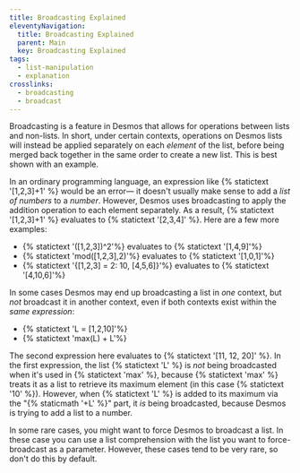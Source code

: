 ```yaml
---
title: Broadcasting Explained
eleventyNavigation:
  title: Broadcasting Explained
  parent: Main
  key: Broadcasting Explained
tags:
  - list-manipulation
  - explanation
crosslinks:
  - broadcasting
  - broadcast
---
```


Broadcasting is a feature in Desmos that allows for operations between lists and non-lists. In short, under certain contexts, operations on Desmos lists will instead be applied separately on each _element_ of the list, before being merged back together in the same order to create a new list. This is best shown with an example.

In an ordinary programming language, an expression like {% statictext '[1,2,3]+1' %} would be an error&mdash; it doesn't usually make sense to add a _list of numbers_ to a _number_. However, Desmos uses broadcasting to apply the addition operation to each element separately. As a result, {% statictext '[1,2,3]+1' %} evaluates to {% statictext '[2,3,4]' %}. Here are a few more examples:

- {% statictext '([1,2,3])^2'%} evaluates to {% statictext '[1,4,9]'%}
- {% statictext 'mod([1,2,3],2)'%} evaluates to {% statictext '[1,0,1]'%}
- {% statictext '{[1,2,3] = 2: 10, [4,5,6]}'%} evaluates to {% statictext '[4,10,6]'%}

In some cases Desmos may end up broadcasting a list in _one_ context, but _not_ broadcast it in another context, even if both contexts exist within the _same expression_:

- {% statictext 'L = [1,2,10]'%}
- {% statictext 'max(L) + L'%}

The second expression here evaluates to {% statictext '[11, 12, 20]' %}. In the first expression, the list {% statictext 'L' %} is _not_ being broadcasted when it's used in {% statictext 'max' %}, because {% statictext 'max' %} treats it as a list to retrieve its maximum element (in this case {% statictext '10' %}). However, when {% statictext 'L' %} is added to its maximum via the "{% staticmath '+L' %}" part, it _is_ being broadcasted, because Desmos is trying to add a list to a number.

In some rare cases, you might want to force Desmos to broadcast a list. In these case you can use a list comprehension with the list you want to force-broadcast as a parameter. However, these cases tend to be very rare, so don't do this by default.
